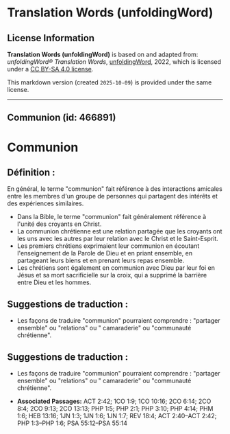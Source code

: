 # Translation Words (unfoldingWord)

## License Information

**Translation Words (unfoldingWord)** is based on and adapted from: _unfoldingWord® Translation Words_, [unfoldingWord](https://unfoldingword.org/utw), 2022, which is licensed under a [CC BY-SA 4.0 license](https://creativecommons.org/licenses/by-sa/4.0/legalcode.en).

This markdown version (created `2025-10-09`) is provided under the same license.



--------------------------------

## Communion (id: 466891)

Communion
=========

Définition :
------------

En général, le terme "communion" fait référence à des interactions amicales entre les membres d'un groupe de personnes qui partagent des intérêts et des expériences similaires.

* Dans la Bible, le terme "communion" fait généralement référence à l'unité des croyants en Christ.
* La communion chrétienne est une relation partagée que les croyants ont les uns avec les autres par leur relation avec le Christ et le Saint\-Esprit.
* Les premiers chrétiens exprimaient leur communion en écoutant l'enseignement de la Parole de Dieu et en priant ensemble, en partageant leurs biens et en prenant leurs repas ensemble.
* Les chrétiens sont également en communion avec Dieu par leur foi en Jésus et sa mort sacrificielle sur la croix, qui a supprimé la barrière entre Dieu et les hommes.

Suggestions de traduction :
---------------------------

* Les façons de traduire "communion" pourraient comprendre : "partager ensemble" ou "relations" ou " camaraderie" ou "communauté chrétienne".

Suggestions de traduction :
---------------------------

* Les façons de traduire "communion" pourraient comprendre : "partager ensemble" ou "relations" ou " camaraderie" ou "communauté chrétienne".

* **Associated Passages:** ACT 2:42; 1CO 1:9; 1CO 10:16; 2CO 6:14; 2CO 8:4; 2CO 9:13; 2CO 13:13; PHP 1:5; PHP 2:1; PHP 3:10; PHP 4:14; PHM 1:6; HEB 13:16; 1JN 1:3; 1JN 1:6; 1JN 1:7; REV 18:4; ACT 2:40–ACT 2:42; PHP 1:3–PHP 1:6; PSA 55:12–PSA 55:14


